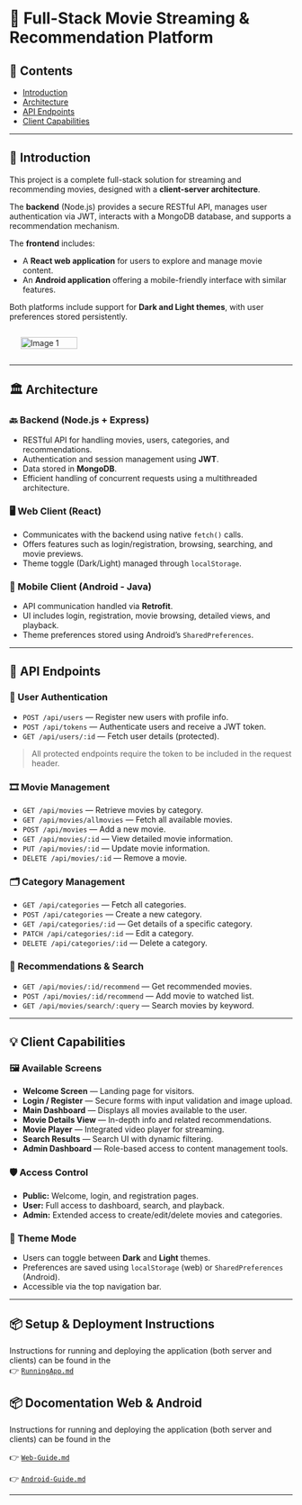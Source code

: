 # 🎥 Full-Stack Movie Streaming & Recommendation Platform

## 📌 Contents
- [Introduction](#introduction)
- [Architecture](#architecture)
- [API Endpoints](#api-endpoints)
- [Client Capabilities](#client-capabilities)

---

## 🧾 Introduction
This project is a complete full-stack solution for streaming and recommending movies, designed with a **client-server architecture**.

The **backend** (Node.js) provides a secure RESTful API, manages user authentication via JWT, interacts with a MongoDB database, and supports a recommendation mechanism.

The **frontend** includes:
- A **React web application** for users to explore and manage movie content.
- An **Android application** offering a mobile-friendly interface with similar features.

Both platforms include support for **Dark and Light themes**, with user preferences stored persistently.
<!-- Image Slider Start -->
<div id="slider">
  <figure>
    <img width="600" src="https://github.com/user-attachments/assets/23631b37-142f-44bb-8c9a-3cbe4a1fc4b3" alt="Image 1">
    <img width="600" src="https://github.com/user-attachments/assets/421c5105-c674-4be0-a083-a9ce27e2bd79" alt="Image 2">
    <img width="600" src="https://github.com/user-attachments/assets/b353ec8c-bc48-4ac6-a513-0a8f0862da92" alt="Image 3">
    <img width="600" src="https://github.com/user-attachments/assets/18383e34-ff36-4f71-b5f4-9d4bd6348dca" alt="Image 4">
    <img width="600" src="https://github.com/user-attachments/assets/07834871-4985-48db-a5ad-e0b5ab976dc7" alt="Image 5">
  </figure>
</div>

<style>
#slider {
  overflow: hidden;
  width: 100%;
  margin: auto;
}

#slider figure {
  display: flex;
  width: 500%;
  animation: slide 20s infinite;
}

#slider figure img {
  width: 20%;
}

@keyframes slide {
  0% { transform: translateX(0); }
  20% { transform: translateX(-100%); }
  40% { transform: translateX(-200%); }
  60% { transform: translateX(-300%); }
  80% { transform: translateX(-400%); }
  100% { transform: translateX(-500%); }
}
</style>
<!-- Image Slider End -->

---

## 🏛️ Architecture

### 🔙 Backend (Node.js + Express)
- RESTful API for handling movies, users, categories, and recommendations.
- Authentication and session management using **JWT**.
- Data stored in **MongoDB**.
- Efficient handling of concurrent requests using a multithreaded architecture.

### 🖥️ Web Client (React)
- Communicates with the backend using native `fetch()` calls.
- Offers features such as login/registration, browsing, searching, and movie previews.
- Theme toggle (Dark/Light) managed through `localStorage`.

### 📱 Mobile Client (Android - Java)
- API communication handled via **Retrofit**.
- UI includes login, registration, movie browsing, detailed views, and playback.
- Theme preferences stored using Android’s `SharedPreferences`.

---

## 🔗 API Endpoints

### 👤 User Authentication
- `POST /api/users` — Register new users with profile info.
- `POST /api/tokens` — Authenticate users and receive a JWT token.
- `GET /api/users/:id` — Fetch user details (protected).

> All protected endpoints require the token to be included in the request header.

### 🎞️ Movie Management
- `GET /api/movies` — Retrieve movies by category.
- `GET /api/movies/allmovies` — Fetch all available movies.
- `POST /api/movies` — Add a new movie.
- `GET /api/movies/:id` — View detailed movie information.
- `PUT /api/movies/:id` — Update movie information.
- `DELETE /api/movies/:id` — Remove a movie.

### 🗂️ Category Management
- `GET /api/categories` — Fetch all categories.
- `POST /api/categories` — Create a new category.
- `GET /api/categories/:id` — Get details of a specific category.
- `PATCH /api/categories/:id` — Edit a category.
- `DELETE /api/categories/:id` — Delete a category.

### 🎯 Recommendations & Search
- `GET /api/movies/:id/recommend` — Get recommended movies.
- `POST /api/movies/:id/recommend` — Add movie to watched list.
- `GET /api/movies/search/:query` — Search movies by keyword.

---

## 💡 Client Capabilities

### 🖼️ Available Screens
- **Welcome Screen** — Landing page for visitors.
- **Login / Register** — Secure forms with input validation and image upload.
- **Main Dashboard** — Displays all movies available to the user.
- **Movie Details View** — In-depth info and related recommendations.
- **Movie Player** — Integrated video player for streaming.
- **Search Results** — Search UI with dynamic filtering.
- **Admin Dashboard** — Role-based access to content management tools.

### 🛡️ Access Control
- **Public:** Welcome, login, and registration pages.
- **User:** Full access to dashboard, search, and playback.
- **Admin:** Extended access to create/edit/delete movies and categories.

### 🎨 Theme Mode
- Users can toggle between **Dark** and **Light** themes.
- Preferences are saved using `localStorage` (web) or `SharedPreferences` (Android).
- Accessible via the top navigation bar.

---

## 📦 **Setup & Deployment Instructions**

Instructions for running and deploying the application (both server and clients) can be found in the  
👉 [`RunningApp.md`](Wiki/RunningApp.md)
## 📦 **Docomentation Web & Android**

Instructions for running and deploying the application (both server and clients) can be found in the

👉 [`Web-Guide.md`](Wiki/Web-Guide.md)

👉 [`Android-Guide.md`](Wiki/Android-Guide.md)

---
